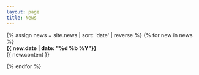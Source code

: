 ```yaml
---
layout: page
title: News
---
```


<div class="card border-0">
  {% assign news = site.news | sort: 'date' | reverse %}
  {% for new in news %}

  <div class="row">
    <div class="col-12 col-sm-3">
      <strong>{{ new.date | date: "%d %b %Y"}}</strong>
    </div>
    <div class="col-12 col-sm-9">
      {{ new.content }}
    </div>
  </div>




  {% endfor %}
</div>

<!-- <a class="twitter-timeline" href="https://twitter.com/####?ref_src=twsrc%5Etfw">Tweets by ####</a> <script async src="https://platform.twitter.com/widgets.js" charset="utf-8"></script> -->